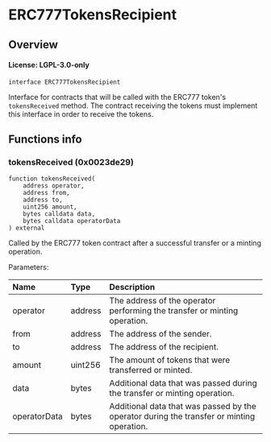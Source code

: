 # ERC777TokensRecipient

## Overview

#### License: LGPL-3.0-only

```solidity
interface ERC777TokensRecipient
```

Interface for contracts that will be called with the ERC777 token's `tokensReceived` method.
The contract receiving the tokens must implement this interface in order to receive the tokens.
## Functions info

### tokensReceived (0x0023de29)

```solidity
function tokensReceived(
    address operator,
    address from,
    address to,
    uint256 amount,
    bytes calldata data,
    bytes calldata operatorData
) external
```

Called by the ERC777 token contract after a successful transfer or a minting operation.


Parameters:

| Name         | Type    | Description                                                                               |
| :----------- | :------ | :---------------------------------------------------------------------------------------- |
| operator     | address | The address of the operator performing the transfer or minting operation.                 |
| from         | address | The address of the sender.                                                                |
| to           | address | The address of the recipient.                                                             |
| amount       | uint256 | The amount of tokens that were transferred or minted.                                     |
| data         | bytes   | Additional data that was passed during the transfer or minting operation.                 |
| operatorData | bytes   | Additional data that was passed by the operator during the transfer or minting operation. |
